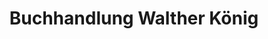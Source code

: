 ---
title: "Buchhandlung Walther König"
url: /frankfurt-am-main/buchhandlung-walther-koenig/
shop: Bücher
---